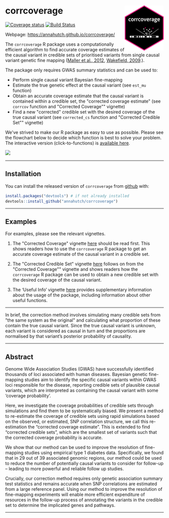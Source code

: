 
<!-- README.md is generated from README.Rmd. Please edit that file -->

# corrcoverage <img src="man/figures/logo.png" align="right" />

[![Coverage
status](https://codecov.io/gh/annahutch/corrcoverage/branch/master/graph/badge.svg)](https://codecov.io/github/annahutch/corrcoverage?branch=master)
[![Build
Status](https://travis-ci.org/annahutch/corrcoverage.svg?branch=master)](https://travis-ci.org/annahutch/corrcoverage)

Webpage: <https://annahutch.github.io/corrcoverage/>

The `corrcoverage` R package uses a computationally efficient algorithm
to find accurate coverage estimates of the causal variant in credible
sets of prioritised variants from single causal variant genetic fine mapping ([Maller et
al., 2012](https://www.ncbi.nlm.nih.gov/pubmed/23104008),
[Wakefield, 2009](https://onlinelibrary.wiley.com/doi/abs/10.1002/gepi.20359).).

The package only requires GWAS summary statistics and can be used to:

  - Perform single causal variant Bayesian fine-mapping
  - Estimate the true genetic effect at the causal variant (see `est_mu`
    function)
  - Obtain an accurate coverage estimate that the causal variant 
    is contained within a credible set, the "corrected coverage estimate"
    (see `corrcov` function and "Corrected Coverage"" vignette)
  - Find a new "corrected" credible set with the desired coverage of the
    true causal variant (see `corrected_cs` function and 
    "Corrected Credible Set"" vignette)

We've strived to make our R package as easy to use as possible. 
Please see the flowchart below to decide which function is best to solve
your problem. The interactive version (click-to-functions) is [available
here](https://annahutch.github.io/PhD/package_flowchart.html).

![](https://annahutch.github.io/PhD/package_flowchart.svg)

-----

## Installation

You can install the released version of `corrcoverage` from
[github](https://github.com/) with:

``` r
install.packages("devtools") # if not already installed
devtools::install_github("annahutch/corrcoverage")
```

-----

## Examples

For examples, please see the relevant vignettes.

1. The "Corrected Coverage" vignette
[here](https://annahutch.github.io/corrcoverage/articles/corrected-coverage.html)
should be read first. This shows readers how to use the `corrcoverage` R
package to get an accurate coverage estimate of the causal variant in a
credible set.

2. The "Corrected Credible Set" vignette
[here](https://annahutch.github.io/corrcoverage/articles/New-Credible-Set.html)
follows on from the "Corrected Coverage"" vignette and shows readers how
the `corrcoverage` R package can be used to obtain a new credible set with
the desired coverage of the causal variant.

3. The ‘Useful Info’ vignette
[here](https://annahutch.github.io/corrcoverage/articles/Useful-Info.html)
provides supplementary information about the usage of the package,
including information about other useful functions.

-----

In brief, the correction method involves simulating many credible sets
from "the same system as the original" and calculating what proportion of
these contain the true causal variant. Since the true causal variant is 
unknown, each variant is considered as causal in turn and the proportions 
are normalised by that variant’s posterior probability of causality.

-----

## Abstract

Genome Wide Association Studies (GWAS) have successfully identified thousands of loci associated with human diseases. Bayesian genetic fine-mapping studies aim to identify the specific causal variants within GWAS loci responsible for the disease, reporting credible sets of plausible causal variants, which are interpreted as containing the causal variant with some ‘coverage probability’.

Here, we investigate the coverage probabilities of credible sets through simulations and find them to be systematically biased. We present a method to re-estimate the coverage of credible sets using rapid simulations based on the observed, or estimated, SNP correlation structure, we call this re-estimation the “corrected coverage estimate”. This is extended to find “corrected credible sets”, which are the smallest set of variants such that the corrected coverage probability is accurate. 

We show that our method can be used to improve the resolution of fine-mapping studies using empirical type 1 diabetes data. Specifically, we found that in 29 out of 39 associated genomic regions, our method could be used to reduce the number of potentially causal variants to consider for follow-up – leading to more powerful and reliable follow up studies. 

Crucially, our correction method requires only genetic association summary test statistics and remains accurate when SNP correlations are estimated from a large reference panel. Using our method to improve the resolution of fine-mapping experiments will enable more efficient expenditure of resources in the follow-up process of annotating the variants in the credible set to determine the implicated genes and pathways. 

-----

